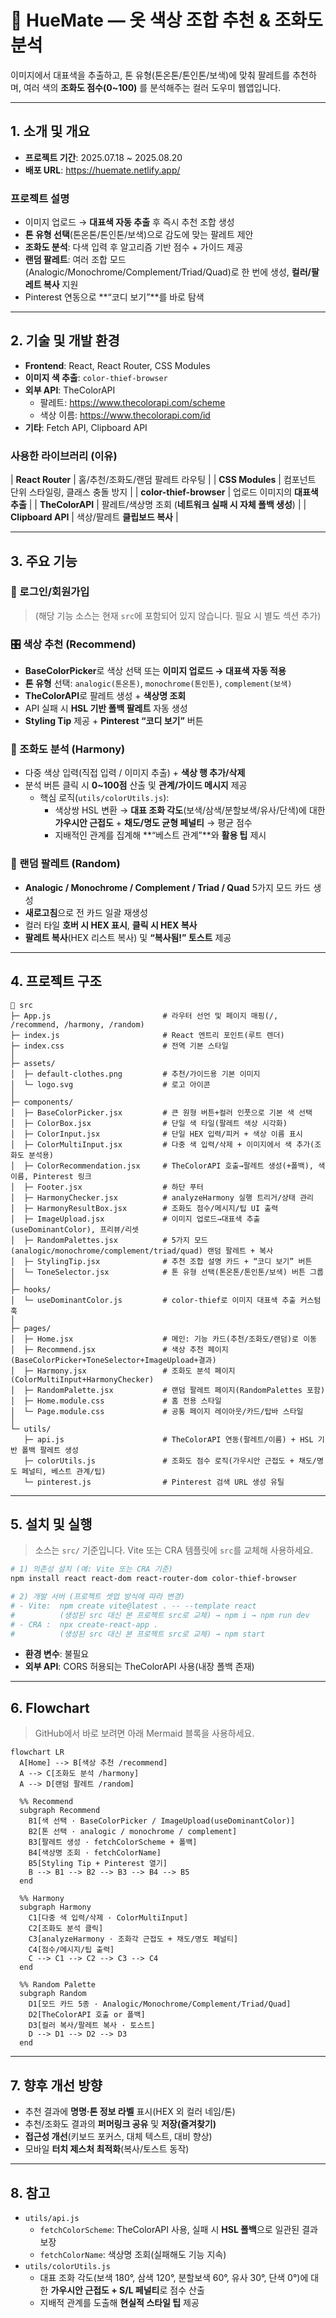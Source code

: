 # 🎨 HueMate — 옷 색상 조합 추천 & 조화도 분석

이미지에서 대표색을 추출하고, 톤 유형(톤온톤/톤인톤/보색)에 맞춰 팔레트를 추천하며,
여러 색의 **조화도 점수(0~100)** 를 분석해주는 컬러 도우미 웹앱입니다.

---

## 1. 소개 및 개요

- **프로젝트 기간**: 2025.07.18 ~ 2025.08.20    
- **배포 URL**: https://huemate.netlify.app/  

### 프로젝트 설명
- 이미지 업로드 → **대표색 자동 추출** 후 즉시 추천 조합 생성
- **톤 유형 선택**(톤온톤/톤인톤/보색)으로 감도에 맞는 팔레트 제안
- **조화도 분석**: 다색 입력 후 알고리즘 기반 점수 + 가이드 제공
- **랜덤 팔레트**: 여러 조합 모드(Analogic/Monochrome/Complement/Triad/Quad)로 한 번에 생성, **컬러/팔레트 복사** 지원
- Pinterest 연동으로 **“코디 보기”**를 바로 탐색

---

## 2. 기술 및 개발 환경

- **Frontend**: React, React Router, CSS Modules  
- **이미지 색 추출**: `color-thief-browser`  
- **외부 API**: TheColorAPI  
  - 팔레트: https://www.thecolorapi.com/scheme  
  - 색상 이름: https://www.thecolorapi.com/id  
- **기타**: Fetch API, Clipboard API

### 사용한 라이브러리 (이유)

| **React Router** | 홈/추천/조화도/랜덤 팔레트 라우팅 |
| **CSS Modules** | 컴포넌트 단위 스타일링, 클래스 충돌 방지 |
| **color-thief-browser** | 업로드 이미지의 **대표색 추출** |
| **TheColorAPI** | 팔레트/색상명 조회 (**네트워크 실패 시 자체 폴백 생성**) |
| **Clipboard API** | 색상/팔레트 **클립보드 복사** |

---

## 3. 주요 기능

### 🔐 로그인/회원가입
> (해당 기능 소스는 현재 `src`에 포함되어 있지 않습니다. 필요 시 별도 섹션 추가)

### 🎛 색상 추천 (Recommend)
- **BaseColorPicker**로 색상 선택 또는 **이미지 업로드 → 대표색 자동 적용**
- **톤 유형** 선택: `analogic(톤온톤)`, `monochrome(톤인톤)`, `complement(보색)`
- **TheColorAPI**로 팔레트 생성 + **색상명 조회**
- API 실패 시 **HSL 기반 폴백 팔레트** 자동 생성
- **Styling Tip** 제공 + **Pinterest “코디 보기”** 버튼

### 💯 조화도 분석 (Harmony)
- 다중 색상 입력(직접 입력 / 이미지 추출) + **색상 행 추가/삭제**
- 분석 버튼 클릭 시 **0~100점** 산출 및 **관계/가이드 메시지** 제공  
  - 핵심 로직(`utils/colorUtils.js`):  
    - 색상쌍 HSL 변환 → **대표 조화 각도**(보색/삼색/분할보색/유사/단색)에 대한 **가우시안 근접도** + **채도/명도 균형 페널티** → 평균 점수  
    - 지배적인 관계를 집계해 **“베스트 관계”**와 **활용 팁** 제시

### 🎲 랜덤 팔레트 (Random)
- **Analogic / Monochrome / Complement / Triad / Quad** 5가지 모드 카드 생성
- **새로고침**으로 전 카드 일괄 재생성
- 컬러 타일 **호버 시 HEX 표시**, **클릭 시 HEX 복사**
- **팔레트 복사**(HEX 리스트 복사) 및 **“복사됨!” 토스트** 제공

---

## 4. 프로젝트 구조

```text
📁 src
├─ App.js                         # 라우터 선언 및 페이지 매핑(/, /recommend, /harmony, /random)
├─ index.js                       # React 엔트리 포인트(루트 렌더)
├─ index.css                      # 전역 기본 스타일
│
├─ assets/
│  ├─ default-clothes.png         # 추천/가이드용 기본 이미지
│  └─ logo.svg                    # 로고 아이콘
│
├─ components/
│  ├─ BaseColorPicker.jsx         # 큰 원형 버튼+컬러 인풋으로 기본 색 선택
│  ├─ ColorBox.jsx                # 단일 색 타일(팔레트 색상 시각화)
│  ├─ ColorInput.jsx              # 단일 HEX 입력/피커 + 색상 이름 표시
│  ├─ ColorMultiInput.jsx         # 다중 색 입력/삭제 + 이미지에서 색 추가(조화도 분석용)
│  ├─ ColorRecommendation.jsx     # TheColorAPI 호출→팔레트 생성(+폴백), 색 이름, Pinterest 링크
│  ├─ Footer.jsx                  # 하단 푸터
│  ├─ HarmonyChecker.jsx          # analyzeHarmony 실행 트리거/상태 관리
│  ├─ HarmonyResultBox.jsx        # 조화도 점수/메시지/팁 UI 출력
│  ├─ ImageUpload.jsx             # 이미지 업로드→대표색 추출(useDominantColor), 프리뷰/리셋
│  ├─ RandomPalettes.jsx          # 5가지 모드(analogic/monochrome/complement/triad/quad) 랜덤 팔레트 + 복사
│  ├─ StylingTip.jsx              # 추천 조합 설명 카드 + “코디 보기” 버튼
│  └─ ToneSelector.jsx            # 톤 유형 선택(톤온톤/톤인톤/보색) 버튼 그룹
│
├─ hooks/
│  └─ useDominantColor.js         # color-thief로 이미지 대표색 추출 커스텀 훅
│
├─ pages/
│  ├─ Home.jsx                    # 메인: 기능 카드(추천/조화도/랜덤)로 이동
│  ├─ Recommend.jsx               # 색상 추천 페이지(BaseColorPicker+ToneSelector+ImageUpload+결과)
│  ├─ Harmony.jsx                 # 조화도 분석 페이지(ColorMultiInput+HarmonyChecker)
│  ├─ RandomPalette.jsx           # 랜덤 팔레트 페이지(RandomPalettes 포함)
│  ├─ Home.module.css             # 홈 전용 스타일
│  └─ Page.module.css             # 공통 페이지 레이아웃/카드/탑바 스타일
│
└─ utils/
   ├─ api.js                      # TheColorAPI 연동(팔레트/이름) + HSL 기반 폴백 팔레트 생성
   ├─ colorUtils.js               # 조화도 점수 로직(가우시안 근접도 + 채도/명도 페널티, 베스트 관계/팁)
   └─ pinterest.js                # Pinterest 검색 URL 생성 유틸
```

---

## 5. 설치 및 실행

> 소스는 `src/` 기준입니다. Vite 또는 CRA 템플릿에 `src`를 교체해 사용하세요.

```bash
# 1) 의존성 설치 (예: Vite 또는 CRA 기준)
npm install react react-dom react-router-dom color-thief-browser

# 2) 개발 서버 (프로젝트 셋업 방식에 따라 변경)
# - Vite:  npm create vite@latest . -- --template react
#          (생성된 src 대신 본 프로젝트 src로 교체) → npm i → npm run dev
# - CRA :  npx create-react-app .
#          (생성된 src 대신 본 프로젝트 src로 교체) → npm start
```

- **환경 변수**: 불필요  
- **외부 API**: CORS 허용되는 TheColorAPI 사용(내장 폴백 존재)

---

## 6. Flowchart

> GitHub에서 바로 보려면 아래 Mermaid 블록을 사용하세요.

```mermaid
flowchart LR
  A[Home] --> B[색상 추천 /recommend]
  A --> C[조화도 분석 /harmony]
  A --> D[랜덤 팔레트 /random]

  %% Recommend
  subgraph Recommend
    B1[색 선택 · BaseColorPicker / ImageUpload(useDominantColor)]
    B2[톤 선택 · analogic / monochrome / complement]
    B3[팔레트 생성 · fetchColorScheme + 폴백]
    B4[색상명 조회 · fetchColorName]
    B5[Styling Tip + Pinterest 열기]
    B --> B1 --> B2 --> B3 --> B4 --> B5
  end

  %% Harmony
  subgraph Harmony
    C1[다중 색 입력/삭제 · ColorMultiInput]
    C2[조화도 분석 클릭]
    C3[analyzeHarmony · 조화각 근접도 + 채도/명도 페널티]
    C4[점수/메시지/팁 출력]
    C --> C1 --> C2 --> C3 --> C4
  end

  %% Random Palette
  subgraph Random
    D1[모드 카드 5종 · Analogic/Monochrome/Complement/Triad/Quad]
    D2[TheColorAPI 호출 or 폴백]
    D3[컬러 복사/팔레트 복사 · 토스트]
    D --> D1 --> D2 --> D3
  end
```

---

## 7. 향후 개선 방향

- 추천 결과에 **명명·톤 정보 라벨** 표시(HEX 외 컬러 네임/톤)
- 추천/조화도 결과의 **퍼머링크 공유** 및 **저장(즐겨찾기)**
- **접근성 개선**(키보드 포커스, 대체 텍스트, 대비 향상)
- 모바일 **터치 제스처 최적화**(복사/토스트 동작)

---

## 8. 참고

- `utils/api.js`  
  - `fetchColorScheme`: TheColorAPI 사용, 실패 시 **HSL 폴백**으로 일관된 결과 보장  
  - `fetchColorName`: 색상명 조회(실패해도 기능 지속)
- `utils/colorUtils.js`  
  - 대표 조화 각도(보색 180°, 삼색 120°, 분할보색 60°, 유사 30°, 단색 0°)에 대한 **가우시안 근접도 + S/L 페널티**로 점수 산출  
  - 지배적 관계를 도출해 **현실적 스타일 팁** 제공

